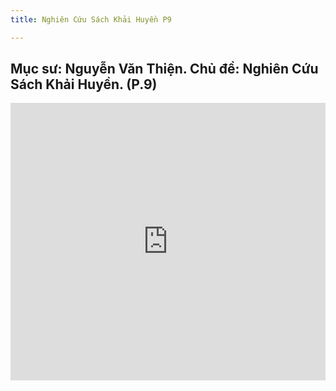 ```yaml
---
title: Nghiên Cứu Sách Khải Huyền P9

---
```


## Mục sư: Nguyễn Văn Thiện. Chủ đề: Nghiên Cứu Sách Khải Huyền. (P.9)


<iframe width="100%" height="444" src="https://www.youtube.com/embed/nLySw25k5kE?si=qfAhWUvM8wI49JAT" title="YouTube video player" frameborder="0" allow="accelerometer; autoplay; clipboard-write; encrypted-media; gyroscope; picture-in-picture; web-share" allowfullscreen></iframe>
